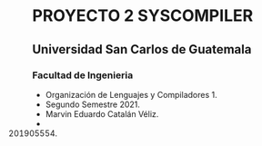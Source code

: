 # PROYECTO 2 SYSCOMPILER
## Universidad San Carlos de Guatemala
### Facultad de Ingenieria

* Organización de Lenguajes y Compiladores 1.
* Segundo Semestre 2021. 
* Marvin Eduardo Catalán Véliz.
* 201905554.